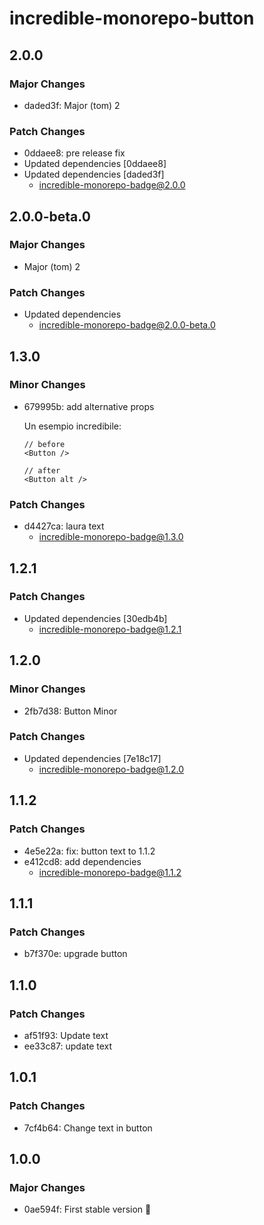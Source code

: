# incredible-monorepo-button

## 2.0.0

### Major Changes

- daded3f: Major (tom) 2

### Patch Changes

- 0ddaee8: pre release fix
- Updated dependencies [0ddaee8]
- Updated dependencies [daded3f]
  - incredible-monorepo-badge@2.0.0

## 2.0.0-beta.0

### Major Changes

- Major (tom) 2

### Patch Changes

- Updated dependencies
  - incredible-monorepo-badge@2.0.0-beta.0

## 1.3.0

### Minor Changes

- 679995b: add alternative props

  Un esempio incredibile:

  ```tsx
  // before
  <Button />

  // after
  <Button alt />
  ```

### Patch Changes

- d4427ca: laura text
  - incredible-monorepo-badge@1.3.0

## 1.2.1

### Patch Changes

- Updated dependencies [30edb4b]
  - incredible-monorepo-badge@1.2.1

## 1.2.0

### Minor Changes

- 2fb7d38: Button Minor

### Patch Changes

- Updated dependencies [7e18c17]
  - incredible-monorepo-badge@1.2.0

## 1.1.2

### Patch Changes

- 4e5e22a: fix: button text to 1.1.2
- e412cd8: add dependencies
  - incredible-monorepo-badge@1.1.2

## 1.1.1

### Patch Changes

- b7f370e: upgrade button

## 1.1.0

### Patch Changes

- af51f93: Update text
- ee33c87: update text

## 1.0.1

### Patch Changes

- 7cf4b64: Change text in button

## 1.0.0

### Major Changes

- 0ae594f: First stable version :rocket:
